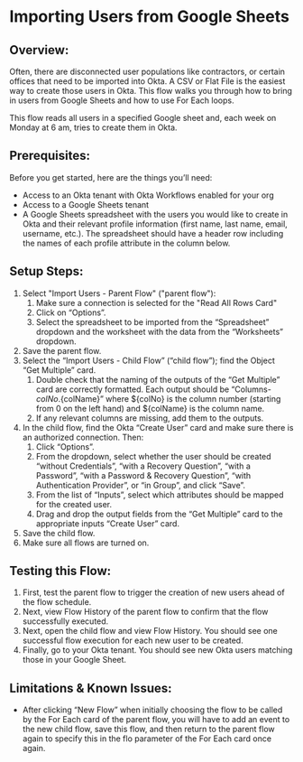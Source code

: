 # Importing Users from Google Sheets


## Overview:

Often, there are disconnected user populations like contractors, or certain offices that need to be imported into Okta. A CSV or Flat File is the easiest way to create those users in Okta. This flow walks you through how to bring in users from Google Sheets and how to use For Each loops. 

This flow reads all users in a specified Google sheet and, each week on Monday at 6 am, tries to create them in Okta.   


## Prerequisites:

Before you get started, here are the things you’ll need:

*   Access to an Okta tenant with Okta Workflows enabled for your org
*   Access to a Google Sheets tenant
*   A Google Sheets spreadsheet with the users you would like to create in Okta and their relevant profile information (first name, last name, email, username, etc.). The spreadsheet should have a header row including the names of each profile attribute in the column below.


## Setup Steps:

1. Select "Import Users - Parent Flow" ("parent flow"):
    1. Make sure a connection is selected for the "Read All Rows Card"
    2. Click on “Options”.
    3. Select the spreadsheet to be imported from the “Spreadsheet” dropdown and the worksheet with the data from the “Worksheets” dropdown.
2. Save the parent flow.
3. Select the “Import Users - Child Flow” (“child flow”); find the Object “Get Multiple” card.
    1. Double check that the naming of the outputs of the “Get Multiple” card are correctly formatted. Each output should be “Columns-${colNo}.${colName}” where ${colNo} is the column number (starting from 0 on the left hand) and ${colName} is the column name.
    2. If any relevant columns are missing, add them to the outputs.
4. In the child flow, find the Okta “Create User” card and make sure there is an authorized connection. Then:
    1. Click “Options”.
    2. From the dropdown, select whether the user should be created “without Credentials”, “with a Recovery Question”, “with a Password”, “with a Password & Recovery Question”, “with Authentication Provider”, or “in Group”, and click “Save”.
    3. From the list of “Inputs”, select which attributes should be mapped for the created user.
    4. Drag and drop the output fields from the “Get Multiple” card to the appropriate inputs “Create User” card.
5. Save the child flow.
6. Make sure all flows are turned on. 

## Testing this Flow:

1. First, test the parent flow to trigger the creation of new users ahead of the flow schedule.
2. Next, view Flow History of the parent flow to confirm that the flow successfully executed.
3. Next, open the child flow and view Flow History. You should see one successful flow execution for each new user to be created.
4. Finally, go to your Okta tenant. You should see new Okta users matching those in your Google Sheet.

## Limitations & Known Issues:

* After clicking “New Flow” when initially choosing the flow to be called by the For Each card of the parent flow, you will have to add an event to the new child flow, save this flow, and then return to the parent flow again to specify this in the flo parameter of the For Each card once again.
